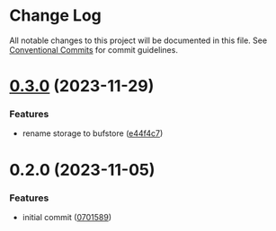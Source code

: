 # Change Log

All notable changes to this project will be documented in this file.
See [Conventional Commits](https://conventionalcommits.org) for commit guidelines.

# [0.3.0](https://github.com/betaly/jobor/compare/@jobor/test-suite@0.2.0...@jobor/test-suite@0.3.0) (2023-11-29)


### Features

* rename storage to bufstore ([e44f4c7](https://github.com/betaly/jobor/commit/e44f4c7adcae9dc62f188957c87bebe4a9e1f744))





# 0.2.0 (2023-11-05)


### Features

* initial commit ([0701589](https://github.com/betaly/jobor/commit/070158976f955bd69a1c3b009fe90fb595a8ad1c))
